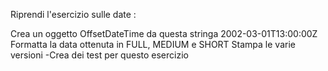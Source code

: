 Riprendi l'esercizio sulle date :

Crea un oggetto OffsetDateTime da questa stringa 2002-03-01T13:00:00Z
Formatta la data ottenuta in FULL, MEDIUM e SHORT
Stampa le varie versioni -Crea dei test per questo esercizio